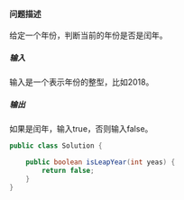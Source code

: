 #### 问题描述
给定一个年份，判断当前的年份是否是闰年。

##### 输入
输入是一个表示年份的整型，比如2018。

##### 输出
如果是闰年，输入true，否则输入false。


```java
public class Solution {

    public boolean isLeapYear(int yeas) {
        return false;
    }
}
```